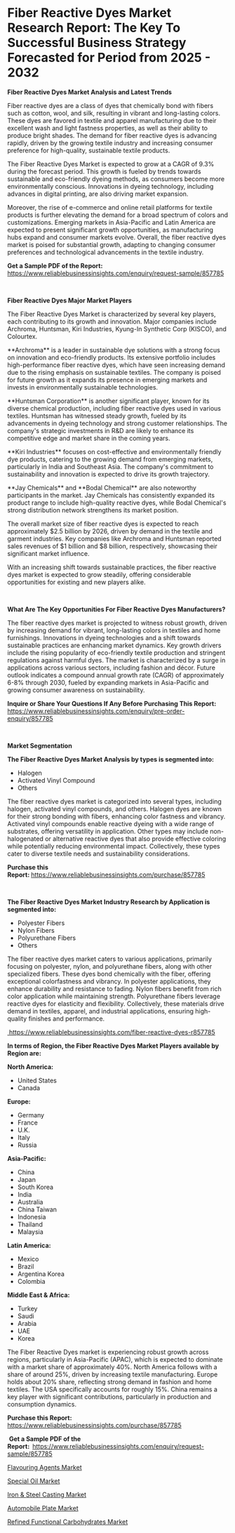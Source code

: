 <p><h1>Fiber Reactive Dyes Market Research Report: The Key To Successful Business Strategy Forecasted for Period from 2025 - 2032</h1></p><p><strong>Fiber Reactive Dyes Market Analysis and Latest Trends</strong></p>
<p><p>Fiber reactive dyes are a class of dyes that chemically bond with fibers such as cotton, wool, and silk, resulting in vibrant and long-lasting colors. These dyes are favored in textile and apparel manufacturing due to their excellent wash and light fastness properties, as well as their ability to produce bright shades. The demand for fiber reactive dyes is advancing rapidly, driven by the growing textile industry and increasing consumer preference for high-quality, sustainable textile products.</p><p>The Fiber Reactive Dyes Market is expected to grow at a CAGR of 9.3% during the forecast period. This growth is fueled by trends towards sustainable and eco-friendly dyeing methods, as consumers become more environmentally conscious. Innovations in dyeing technology, including advances in digital printing, are also driving market expansion.</p><p>Moreover, the rise of e-commerce and online retail platforms for textile products is further elevating the demand for a broad spectrum of colors and customizations. Emerging markets in Asia-Pacific and Latin America are expected to present significant growth opportunities, as manufacturing hubs expand and consumer markets evolve. Overall, the fiber reactive dyes market is poised for substantial growth, adapting to changing consumer preferences and technological advancements in the textile industry.</p></p>
<p><strong>Get a Sample PDF of the Report:&nbsp;</strong> <a href="https://www.reliablebusinessinsights.com/enquiry/request-sample/857785?utm_campaign=84&utm_medium=2&utm_source=Github&utm_content=ia&utm_term=31032025&utm_id=fiber-reactive-dyes">https://www.reliablebusinessinsights.com/enquiry/request-sample/857785</a></p>
<p>&nbsp;</p>
<p><strong>Fiber Reactive Dyes Major Market Players</strong></p>
<p><p>The Fiber Reactive Dyes Market is characterized by several key players, each contributing to its growth and innovation. Major companies include Archroma, Huntsman, Kiri Industries, Kyung-In Synthetic Corp (KISCO), and Colourtex.</p><p>**Archroma** is a leader in sustainable dye solutions with a strong focus on innovation and eco-friendly products. Its extensive portfolio includes high-performance fiber reactive dyes, which have seen increasing demand due to the rising emphasis on sustainable textiles. The company is poised for future growth as it expands its presence in emerging markets and invests in environmentally sustainable technologies.</p><p>**Huntsman Corporation** is another significant player, known for its diverse chemical production, including fiber reactive dyes used in various textiles. Huntsman has witnessed steady growth, fueled by its advancements in dyeing technology and strong customer relationships. The company's strategic investments in R&D are likely to enhance its competitive edge and market share in the coming years.</p><p>**Kiri Industries** focuses on cost-effective and environmentally friendly dye products, catering to the growing demand from emerging markets, particularly in India and Southeast Asia. The company's commitment to sustainability and innovation is expected to drive its growth trajectory.</p><p>**Jay Chemicals** and **Bodal Chemical** are also noteworthy participants in the market. Jay Chemicals has consistently expanded its product range to include high-quality reactive dyes, while Bodal Chemical's strong distribution network strengthens its market position.</p><p>The overall market size of fiber reactive dyes is expected to reach approximately $2.5 billion by 2026, driven by demand in the textile and garment industries. Key companies like Archroma and Huntsman reported sales revenues of $1 billion and $8 billion, respectively, showcasing their significant market influence.</p><p>With an increasing shift towards sustainable practices, the fiber reactive dyes market is expected to grow steadily, offering considerable opportunities for existing and new players alike.</p></p>
<p>&nbsp;</p>
<p><strong>What Are The Key Opportunities For Fiber Reactive Dyes Manufacturers?</strong></p>
<p><p>The fiber reactive dyes market is projected to witness robust growth, driven by increasing demand for vibrant, long-lasting colors in textiles and home furnishings. Innovations in dyeing technologies and a shift towards sustainable practices are enhancing market dynamics. Key growth drivers include the rising popularity of eco-friendly textile production and stringent regulations against harmful dyes. The market is characterized by a surge in applications across various sectors, including fashion and décor. Future outlook indicates a compound annual growth rate (CAGR) of approximately 6-8% through 2030, fueled by expanding markets in Asia-Pacific and growing consumer awareness on sustainability.</p></p>
<p><strong>Inquire or Share Your Questions If Any Before Purchasing This Report:</strong> <a href="https://www.reliablebusinessinsights.com/enquiry/pre-order-enquiry/857785?utm_campaign=84&utm_medium=2&utm_source=Github&utm_content=ia&utm_term=31032025&utm_id=fiber-reactive-dyes">https://www.reliablebusinessinsights.com/enquiry/pre-order-enquiry/857785</a></p>
<p>&nbsp;</p>
<p><strong>Market Segmentation</strong></p>
<p><strong>The Fiber Reactive Dyes Market Analysis by types is segmented into:</strong></p>
<p><ul><li>Halogen</li><li>Activated Vinyl Compound</li><li>Others</li></ul></p>
<p><p>The fiber reactive dyes market is categorized into several types, including halogen, activated vinyl compounds, and others. Halogen dyes are known for their strong bonding with fibers, enhancing color fastness and vibrancy. Activated vinyl compounds enable reactive dyeing with a wide range of substrates, offering versatility in application. Other types may include non-halogenated or alternative reactive dyes that also provide effective coloring while potentially reducing environmental impact. Collectively, these types cater to diverse textile needs and sustainability considerations.</p></p>
<p><strong>Purchase this Report:&nbsp;</strong><a href="https://www.reliablebusinessinsights.com/purchase/857785?utm_campaign=84&utm_medium=2&utm_source=Github&utm_content=ia&utm_term=31032025&utm_id=fiber-reactive-dyes">https://www.reliablebusinessinsights.com/purchase/857785</a></p>
<p>&nbsp;</p>
<p><strong>The Fiber Reactive Dyes Market Industry Research by Application is segmented into:</strong></p>
<p><ul><li>Polyester Fibers</li><li>Nylon Fibers</li><li>Polyurethane Fibers</li><li>Others</li></ul></p>
<p><p>The fiber reactive dyes market caters to various applications, primarily focusing on polyester, nylon, and polyurethane fibers, along with other specialized fibers. These dyes bond chemically with the fiber, offering exceptional colorfastness and vibrancy. In polyester applications, they enhance durability and resistance to fading. Nylon fibers benefit from rich color application while maintaining strength. Polyurethane fibers leverage reactive dyes for elasticity and flexibility. Collectively, these materials drive demand in textiles, apparel, and industrial applications, ensuring high-quality finishes and performance.</p></p>
<p><a href="https://www.reliablebusinessinsights.com/fiber-reactive-dyes-r857785?utm_campaign=84&utm_medium=2&utm_source=Github&utm_content=ia&utm_term=31032025&utm_id=fiber-reactive-dyes">&nbsp;https://www.reliablebusinessinsights.com/fiber-reactive-dyes-r857785</a></p>
<p><strong>In terms of Region, the Fiber Reactive Dyes Market Players available by Region are:</strong></p>
<p>
    <p> <strong> North America: </strong>
        <ul>
            <li>United States</li>
            <li>Canada</li>
        </ul>
        </p> 
    <p> <strong> Europe: </strong>
        <ul>
            <li>Germany</li>
            <li>France</li>
            <li>U.K.</li>
            <li>Italy</li>
            <li>Russia</li>
        </ul>
        </p> 
    <p> <strong> Asia-Pacific: </strong>
        <ul>
            <li>China</li>
            <li>Japan</li>
            <li>South Korea</li>
            <li>India</li>
            <li>Australia</li>
            <li>China Taiwan</li>
            <li>Indonesia</li>
            <li>Thailand</li>
            <li>Malaysia</li>
        </ul>
        </p> 
    <p> <strong> Latin America: </strong>
        <ul>
            <li>Mexico</li>
            <li>Brazil</li>
            <li>Argentina Korea</li>
            <li>Colombia</li>
        </ul>
        </p> 
    <p> <strong> Middle East & Africa: </strong>
        <ul>
            <li>Turkey</li>
            <li>Saudi</li>
            <li>Arabia</li>
            <li>UAE</li>
            <li>Korea</li>
        </ul>
    </p>
    </p>
<p><p>The Fiber Reactive Dyes market is experiencing robust growth across regions, particularly in Asia-Pacific (APAC), which is expected to dominate with a market share of approximately 40%. North America follows with a share of around 25%, driven by increasing textile manufacturing. Europe holds about 20% share, reflecting strong demand in fashion and home textiles. The USA specifically accounts for roughly 15%. China remains a key player with significant contributions, particularly in production and consumption dynamics.</p></p>
<p><strong>Purchase this Report: </strong><a href="https://www.reliablebusinessinsights.com/purchase/857785?utm_campaign=84&utm_medium=2&utm_source=Github&utm_content=ia&utm_term=31032025&utm_id=fiber-reactive-dyes">https://www.reliablebusinessinsights.com/purchase/857785</a></p>
<p>&nbsp;<strong>Get a Sample PDF of the Report:&nbsp;&nbsp;</strong><a href="https://www.reliablebusinessinsights.com/enquiry/request-sample/857785?utm_campaign=84&utm_medium=2&utm_source=Github&utm_content=ia&utm_term=31032025&utm_id=fiber-reactive-dyes">https://www.reliablebusinessinsights.com/enquiry/request-sample/857785</a></p>
<p><strong></strong></p>
<p><p><a href="https://github.com/kecixayaab/Market-Research-Report-List-1/blob/main/flavouring-agents-market.md?utm_campaign=84&utm_medium=2&utm_source=Github&utm_content=ia&utm_term=31032025&utm_id=fiber-reactive-dyes">Flavouring Agents Market</a></p><p><a href="https://github.com/saribuissawi/Market-Research-Report-List-1/blob/main/special-oil-market.md?utm_campaign=84&utm_medium=2&utm_source=Github&utm_content=ia&utm_term=31032025&utm_id=fiber-reactive-dyes">Special Oil Market</a></p><p><a href="https://github.com/sentoljinqiu/Market-Research-Report-List-1/blob/main/iron-steel-casting-market.md?utm_campaign=84&utm_medium=2&utm_source=Github&utm_content=ia&utm_term=31032025&utm_id=fiber-reactive-dyes">Iron & Steel Casting Market</a></p><p><a href="https://github.com/vandelmanize/Market-Research-Report-List-1/blob/main/automobile-plate-market.md?utm_campaign=84&utm_medium=2&utm_source=Github&utm_content=ia&utm_term=31032025&utm_id=fiber-reactive-dyes">Automobile Plate Market</a></p><p><a href="https://github.com/gilerzelko7a/Market-Research-Report-List-1/blob/main/refined-functional-carbohydrates-market.md?utm_campaign=84&utm_medium=2&utm_source=Github&utm_content=ia&utm_term=31032025&utm_id=fiber-reactive-dyes">Refined Functional Carbohydrates Market</a></p></p>